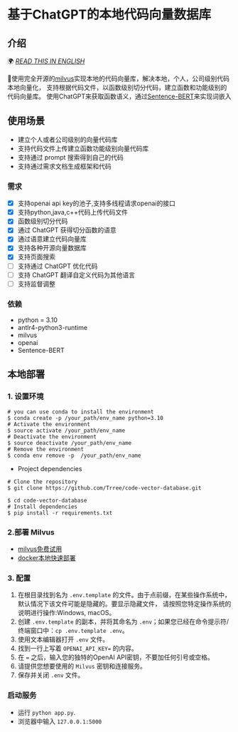 # 基于ChatGPT的本地代码向量数据库

## 介绍

🌍 [_READ THIS IN ENGLISH_](README.md)

🤖️使用完全开源的[milvus](https://github.com/milvus-io/milvus)实现本地的代码向量库，解决本地，个人，公司级别代码本地向量化，
支持根据代码文件，以函数级别切分代码，建立函数和功能级别的代码向量库。
使用ChatGPT来获取函数语义，通过[Sentence-BERT](https://mccormickml.com/2019/05/14/BERT-word-embeddings-tutorial/)来实现词嵌入

## 使用场景
- 建立个人或者公司级别的向量代码库 
- 支持代码文件上传建立函数功能级别向量代码库
- 支持通过 prompt 搜索得到自己的代码
- 支持通过需求文档生成框架和代码

### 需求
- [x] 支持openai api key的池子,支持多线程请求openai的接口
- [x] 支持python,java,c++代码上传代码文件
- [x] 函数级别切分代码
- [x] 通过 ChatGPT 获得切分函数的语意
- [x] 通过语意建立代码向量库
- [x] 支持各种开源向量数据库
- [x] 支持页面搜索
- [ ] 支持通过 ChatGPT 优化代码
- [ ] 支持 ChatGPT 翻译自定义代码为其他语言
- [ ] 支持监督调整

### 依赖


- python = 3.10
- antlr4-python3-runtime
- milvus
- openai
- Sentence-BERT

## 本地部署

### 1. 设置环境
```shell
# you can use conda to install the environment
$ conda create -p /your_path/env_name python=3.10
# Activate the environment
$ source activate /your_path/env_name
# Deactivate the environment
$ source deactivate /your_path/env_name
# Remove the environment
$ conda env remove -p  /your_path/env_name
```

* Project dependencies

```shell
# Clone the repository
$ git clone https://github.com/Trree/code-vector-database.git

$ cd code-vector-database
# Install dependencies
$ pip install -r requirements.txt
```

### 2.部署 Milvus

  - [milvus免费试用](https://cloud.zilliz.com/login?redirect=/projects/MA==/databases)
  - [docker本地快速部署](https://milvus.io/docs/v2.0.x/install_standalone-docker.md)


### 3. 配置

1. 在根目录找到名为 `.env.template` 的文件。由于点前缀，在某些操作系统中，默认情况下该文件可能是隐藏的。要显示隐藏文件，
  请按照您特定操作系统的说明进行操作:Windows, macOS。
2. 创建 `.env.template` 的副本，并将其命名为 `.env`；如果您已经在命令提示符/终端窗口中：`cp .env.template .env`。
3. 使用文本编辑器打开 `.env` 文件。
4. 找到一行上写着 `OPENAI_API_KEY=` 的内容。
5. 在 `=` 之后，输入您的独特的OpenAI API密钥，不要加任何引号或空格。
6. 请提供您想要使用的 `Milvus` 密钥和连接服务。
7. 保存并关闭 `.env` 文件。

### 启动服务

- 运行 `python app.py`.
- 浏览器中输入 `127.0.0.1:5000` 